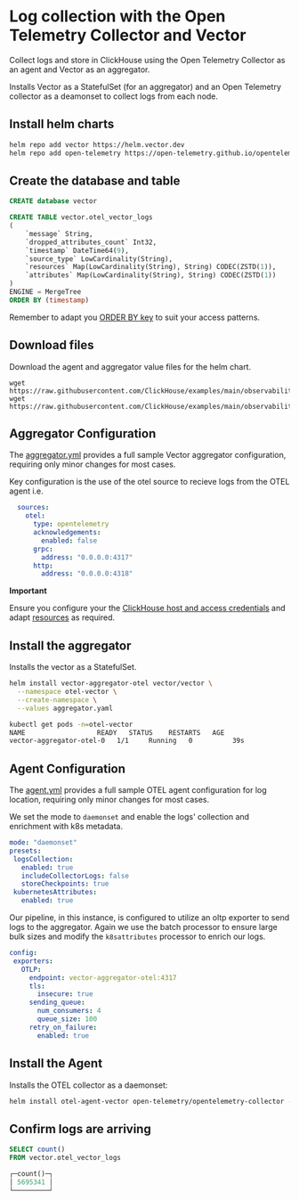 # Log collection with the Open Telemetry Collector and Vector

Collect logs and store in ClickHouse using the Open Telemetry Collector as an agent and Vector as an aggregator.

Installs Vector as a StatefulSet (for an aggregator) and an Open Telemetry collector as a deamonset to collect logs from each node.


## Install helm charts

```bash
helm repo add vector https://helm.vector.dev
helm repo add open-telemetry https://open-telemetry.github.io/opentelemetry-helm-charts
```

## Create the database and table

```sql
CREATE database vector

CREATE TABLE vector.otel_vector_logs
(
    `message` String,
    `dropped_attributes_count` Int32,
    `timestamp` DateTime64(9),
    `source_type` LowCardinality(String),
    `resources` Map(LowCardinality(String), String) CODEC(ZSTD(1)),
    `attributes` Map(LowCardinality(String), String) CODEC(ZSTD(1))
)
ENGINE = MergeTree
ORDER BY (timestamp)
```

Remember to adapt you [ORDER BY key](https://clickhouse.com/docs/en/guides/improving-query-performance/sparse-primary-indexes/sparse-primary-indexes-intro) to suit your access patterns.

## Download files

Download the agent and aggregator value files for the helm chart.

```
wget https://raw.githubusercontent.com/ClickHouse/examples/main/observability/logs/kubernetes/otel_to_vector/agent.yml
wget https://raw.githubusercontent.com/ClickHouse/examples/main/observability/logs/kubernetes/otel_to_vector/aggregator.yml
```

## Aggregator Configuration

The [aggregator.yml](./aggregator.yml) provides a full sample Vector aggregator configuration, requiring only minor changes for most cases.

Key configuration is the use of the otel source to recieve logs from the OTEL agent i.e.

```yaml
  sources:
    otel:
      type: opentelemetry
      acknowledgements:
        enabled: false
      grpc:
        address: "0.0.0.0:4317"
      http:
        address: "0.0.0.0:4318"
```

**Important**

Ensure you configure your the [ClickHouse host and access credentials](./aggregator.yaml#L313-L324) and adapt [resources](./aggregator.yaml#L173) as required.

## Install the aggregator

Installs the vector as a StatefulSet.

```bash
helm install vector-aggregator-otel vector/vector \
  --namespace otel-vector \
  --create-namespace \
  --values aggregator.yaml

kubectl get pods -n=otel-vector
NAME                  READY   STATUS    RESTARTS   AGE
vector-aggregator-otel-0   1/1     Running   0          39s
```

## Agent Configuration

The [agent.yml](./agent.yml) provides a full sample OTEL agent configuration for log location, requiring only minor changes for most cases.

We set the mode to `daemonset` and enable the logs' collection and enrichment with k8s metadata.

```yaml
mode: "daemonset"
presets:
 logsCollection:
   enabled: true
   includeCollectorLogs: false
   storeCheckpoints: true
 kubernetesAttributes:
   enabled: true
```

Our pipeline, in this instance, is configured to utilize an oltp exporter to send logs to the aggregator. Again we use the batch processor to ensure large bulk sizes and modify the `k8sattributes` processor to enrich our logs.

```yaml
config:
 exporters:
   OTLP:
     endpoint: vector-aggregator-otel:4317
     tls:
       insecure: true
     sending_queue:
       num_consumers: 4
       queue_size: 100
     retry_on_failure:
       enabled: true
```

## Install the Agent

Installs the OTEL collector as a daemonset:

```bash
helm install otel-agent-vector open-telemetry/opentelemetry-collector --values agent.yml --namespace otel-vector
```

## Confirm logs are arriving

```sql
SELECT count()
FROM vector.otel_vector_logs

┌─count()─┐
│ 5695341 │
└─────────┘
```
